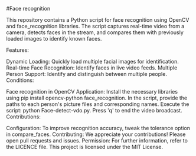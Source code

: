 
#Face recognition 

This repository contains a Python script for face recognition using OpenCV and face_recognition libraries. The script captures real-time video from a camera, detects faces in the stream, and compares them with previously loaded images to identify known faces.

Features:

Dynamic Loading: Quickly load multiple facial images for identification.
Real-time Face Recognition: Identify faces in live video feeds.
Multiple Person Support: Identify and distinguish between multiple people.
Conditions:

Face recognition in OpenCV Application: Install the necessary libraries using pip install opencv-python face_recognition.
In the script, provide the paths to each person's picture files and corresponding names.
Execute the script: python Face-detect-vdo.py. Press 'q' to end the video broadcast.
Contributions:

Configuration: To improve recognition accuracy, tweak the tolerance option in compare_faces.
Contributing: We appreciate your contributions! Please open pull requests and issues.
Permission: For further information, refer to the LICENCE file. This project is licensed under the MIT License.
